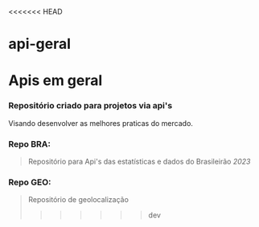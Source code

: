 <<<<<<< HEAD
# api-geral
Apis em geral 
=======
### Repositório criado para projetos via api's


Visando desenvolver as melhores praticas do mercado.



### Repo BRA:

> Repositório para Api's das estatísticas e dados do Brasileirão *2023*


### Repo GEO:

> Repositório de geolocalização
>>>>>>> dev
